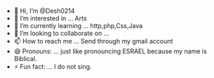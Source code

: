 - 👋 Hi, I’m @Desh0214
- 👀 I’m interested in ... Arts
- 🌱 I’m currently learning ... http,php,Css,Java
- 💞️ I’m looking to collaborate on ... 
- 📫 How to reach me ... Send through my gmail account
- 😄 Pronouns: ... just like pronouncing ESRAEL because my name is Biblical.
- ⚡ Fun fact: ... I do not sing.

<!---
Desh0214/Desh0214 is a ✨ special ✨ repository because its `README.md` (this file) appears on your GitHub profile.
You can click the Preview link to take a look at your changes.
--->

